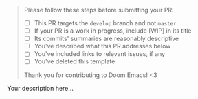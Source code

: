 > Please follow these steps before submitting your PR:
>
> - [ ] This PR targets the `develop` branch and not `master`
> - [ ] If your PR is a work in progress, include [WIP] in its title
> - [ ] Its commits' summaries are reasonably descriptive
> - [ ] You've described what this PR addresses below
> - [ ] You've included links to relevant issues, if any
> - [ ] You've deleted this template
>
> Thank you for contributing to Doom Emacs! <3

Your description here...
